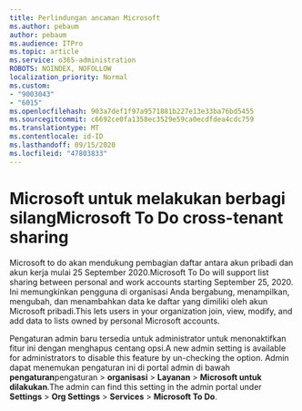 ```yaml
---
title: Perlindungan ancaman Microsoft
ms.author: pebaum
author: pebaum
ms.audience: ITPro
ms.topic: article
ms.service: o365-administration
ROBOTS: NOINDEX, NOFOLLOW
localization_priority: Normal
ms.custom:
- "9003043"
- "6015"
ms.openlocfilehash: 903a7def1f97a9571881b227e13e33ba76bd5455
ms.sourcegitcommit: c6692ce0fa1358ec3529e59ca0ecdfdea4cdc759
ms.translationtype: MT
ms.contentlocale: id-ID
ms.lasthandoff: 09/15/2020
ms.locfileid: "47803833"
---
```

# <a name="microsoft-to-do-cross-tenant-sharing"></a><span data-ttu-id="931cc-102">Microsoft untuk melakukan berbagi silang</span><span class="sxs-lookup"><span data-stu-id="931cc-102">Microsoft To Do cross-tenant sharing</span></span>

<span data-ttu-id="931cc-103">Microsoft to do akan mendukung pembagian daftar antara akun pribadi dan akun kerja mulai 25 September 2020.</span><span class="sxs-lookup"><span data-stu-id="931cc-103">Microsoft To Do will support list sharing between personal and work accounts starting September 25, 2020.</span></span> <span data-ttu-id="931cc-104">Ini memungkinkan pengguna di organisasi Anda bergabung, menampilkan, mengubah, dan menambahkan data ke daftar yang dimiliki oleh akun Microsoft pribadi.</span><span class="sxs-lookup"><span data-stu-id="931cc-104">This lets users in your organization join, view, modify, and add data to lists owned by personal Microsoft accounts.</span></span>

<span data-ttu-id="931cc-105">Pengaturan admin baru tersedia untuk administrator untuk menonaktifkan fitur ini dengan menghapus centang opsi.</span><span class="sxs-lookup"><span data-stu-id="931cc-105">A new admin setting is available for administrators to disable this feature by un-checking the option.</span></span>
<span data-ttu-id="931cc-106">Admin dapat menemukan pengaturan ini di portal admin di bawah **pengaturan**pengaturan  >  **organisasi**  >  **Layanan**  >  **Microsoft untuk dilakukan**.</span><span class="sxs-lookup"><span data-stu-id="931cc-106">The admin can find this setting in the admin portal under **Settings** > **Org Settings** > **Services** > **Microsoft To Do**.</span></span>
